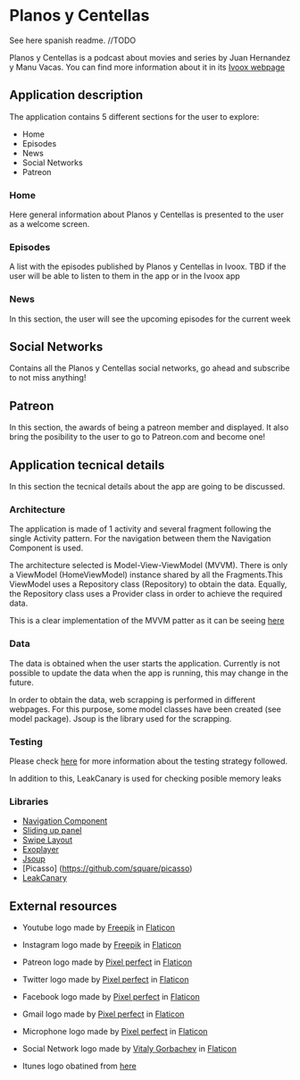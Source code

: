 # Planos y Centellas

See here spanish readme. //TODO

Planos y Centellas is a podcast about movies and series by Juan Hernandez y Manu Vacas. You can find more information about it in its [Ivoox webpage](https://www.ivoox.com/podcast-planos-centellas_sq_f1609149_1.html)


## Application description

The application contains 5 different sections for the user to explore:

* Home
* Episodes
* News
* Social Networks
* Patreon

### Home

Here general information about Planos y Centellas is presented to the user as a welcome screen.

### Episodes

A list with the episodes published by Planos y Centellas in Ivoox. TBD if the user will be able to listen to them in the app or in the Ivoox app

### News

In this section, the user will see the upcoming episodes for the current week

## Social Networks

Contains all the Planos y Centellas social networks, go ahead and subscribe to not miss anything!

## Patreon

In this section, the awards of being a patreon member and displayed. It also bring the posibility to the user to go to Patreon.com and become one!

## Application tecnical details

In this section the tecnical details about the app are going to be discussed.

### Architecture

The application is made of 1 activity and several fragment following the single Activity pattern. For the navigation between them the Navigation Component is used.

The architecture selected is Model-View-ViewModel (MVVM). There is only a ViewModel (HomeViewModel) instance shared by all the Fragments.This ViewModel uses a Repository class (Repository) to obtain the data. Equally, the Repository class uses a Provider class in order to achieve the required data.

This is a clear implementation of the MVVM patter as it can be seeing [here](https://developer.android.com/jetpack/guide)


### Data

The data is obtained when the user starts the application. Currently is not possible to update the data when the app is running, this may change in the future.

In order to obtain the data, web scrapping is performed in different webpages. For this purpose, some model classes have been created (see model package). Jsoup is the library used for the scrapping.

### Testing

Please check [here](resources/docs/testing/english.md) for more information about the testing strategy followed.

In addition to this, LeakCanary is used for checking posible memory leaks


### Libraries

* [Navigation Component](https://developer.android.com/guide/navigation/navigation-getting-started)
* [Sliding up panel](https://github.com/umano/AndroidSlidingUpPanel)
* [Swipe Layout](https://github.com/rambler-digital-solutions/swipe-layout-android)
* [Exoplayer](https://github.com/google/ExoPlayer)
* [Jsoup](https://jsoup.org/)
* [Picasso] (https://github.com/square/picasso)
* [LeakCanary](https://github.com/square/leakcanary)


## External resources

* Youtube logo made by [Freepik](http://www.freepik.com/) in [Flaticon](https://www.flaticon.com/)

* Instagram logo made by [Freepik](http://www.freepik.com/) in [Flaticon](https://www.flaticon.com/)

* Patreon logo made by [Pixel perfect](https://www.flaticon.com/authors/pixel-perfect/) in [Flaticon](https://www.flaticon.com/)

* Twitter logo made by [Pixel perfect](https://www.flaticon.com/authors/pixel-perfect/) in [Flaticon](https://www.flaticon.com/)

* Facebook logo made by [Pixel perfect](https://www.flaticon.com/authors/pixel-perfect/) in [Flaticon](https://www.flaticon.com/)

* Gmail logo made by [Pixel perfect](https://www.flaticon.com/authors/pixel-perfect/) in [Flaticon](https://www.flaticon.com/)

* Microphone logo made by [Pixel perfect](https://www.flaticon.com/authors/pixel-perfect/) in [Flaticon](https://www.flaticon.com/)

* Social Network logo made by [Vitaly Gorbachev](https://www.flaticon.com/free-icon/share_2301269?term=social%20network&page=7&position=88) in [Flaticon](https://www.flaticon.com/)

* Itunes logo obatined from [here](https://upload.wikimedia.org/wikipedia/commons/d/df/ITunes_logo.svg)
  